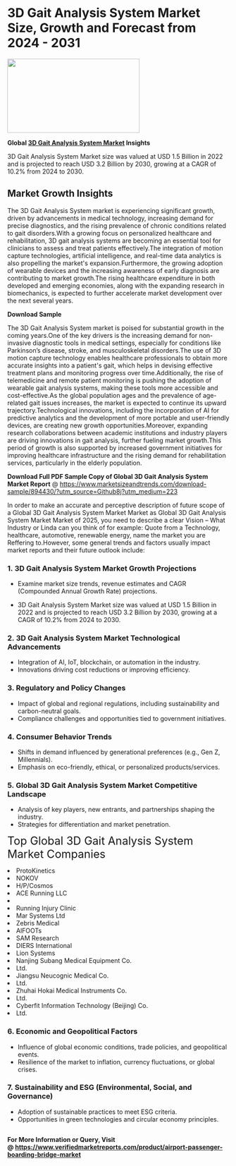 <H1>3D Gait Analysis System Market Size, Growth and Forecast from 2024 - 2031</H1><img class="aligncenter size-medium wp-image-584254" src="https://thirdeyenews.in/wp-content/uploads/2024/09/Global-Market-Research-300x168.jpeg" alt="" width="300" height="168" /><p><strong>Global&nbsp;<a href="https://www.marketsizeandtrends.com/download-sample/894430/?utm_source=Github8j?utm_medium=223">3D Gait Analysis System Market</a> Insights</strong></p><p>3D Gait Analysis System Market size was valued at USD 1.5 Billion in 2022 and is projected to reach USD 3.2 Billion by 2030, growing at a CAGR of 10.2% from 2024 to 2030.</p><p><h2>Market Growth Insights</h2> <p>The 3D Gait Analysis System market is experiencing significant growth, driven by advancements in medical technology, increasing demand for precise diagnostics, and the rising prevalence of chronic conditions related to gait disorders.With a growing focus on personalized healthcare and rehabilitation, 3D gait analysis systems are becoming an essential tool for clinicians to assess and treat patients effectively.The integration of motion capture technologies, artificial intelligence, and real-time data analytics is also propelling the market's expansion.Furthermore, the growing adoption of wearable devices and the increasing awareness of early diagnosis are contributing to market growth.The rising healthcare expenditure in both developed and emerging economies, along with the expanding research in biomechanics, is expected to further accelerate market development over the next several years.</p> <p><strong>Download Sample</strong></p> <p>The 3D Gait Analysis System market is poised for substantial growth in the coming years.One of the key drivers is the increasing demand for non-invasive diagnostic tools in medical settings, especially for conditions like Parkinson’s disease, stroke, and musculoskeletal disorders.The use of 3D motion capture technology enables healthcare professionals to obtain more accurate insights into a patient's gait, which helps in devising effective treatment plans and monitoring progress over time.Additionally, the rise of telemedicine and remote patient monitoring is pushing the adoption of wearable gait analysis systems, making these tools more accessible and cost-effective.As the global population ages and the prevalence of age-related gait issues increases, the market is expected to continue its upward trajectory.Technological innovations, including the incorporation of AI for predictive analytics and the development of more portable and user-friendly devices, are creating new growth opportunities.Moreover, expanding research collaborations between academic institutions and industry players are driving innovations in gait analysis, further fueling market growth.This period of growth is also supported by increased government initiatives for improving healthcare infrastructure and the rising demand for rehabilitation services, particularly in the elderly population.</p> <p><span class=""><strong>Download Full PDF Sample Copy of Global 3D Gait Analysis System Market Report</strong> @ <a href="https://www.marketsizeandtrends.com/download-sample/894430/?utm_source=Github8j?utm_medium=223" target="_blank">https://www.marketsizeandtrends.com/download-sample/894430/?utm_source=Github8j?utm_medium=223</a></span></p><p>In order to make an accurate and perceptive description of future scope of a Global&nbsp;3D Gait Analysis System Market Market as Global&nbsp;3D Gait Analysis System Market Market of 2025, you need to describe a clear Vision &ndash; What Industry or Linda can you think of for example: Quote from a Technology, healthcare, automotive, renewable energy, name the market you are Reffering to.However, some general trends and factors usually impact market reports and their future outlook include:</p><h3>1.&nbsp;<strong>3D Gait Analysis System Market Growth Projections</strong></h3><ul><li>Examine market size trends, revenue estimates and CAGR (Compounded Annual Growth Rate) projections.</li><li><p>3D Gait Analysis System Market size was valued at USD 1.5 Billion in 2022 and is projected to reach USD 3.2 Billion by 2030, growing at a CAGR of 10.2% from 2024 to 2030.</p></li></ul><h3>2.&nbsp;<strong>3D Gait Analysis System Market Technological Advancements</strong></h3><ul><li>Integration of AI, IoT, blockchain, or automation in the industry.</li><li>Innovations driving cost reductions or improving efficiency.</li></ul><h3>3.&nbsp;<strong>Regulatory and Policy Changes</strong></h3><ul><li>Impact of global and regional regulations, including sustainability and carbon-neutral goals.</li><li>Compliance challenges and opportunities tied to government initiatives.</li></ul><h3>4.&nbsp;<strong>Consumer Behavior Trends</strong></h3><ul><li>Shifts in demand influenced by generational preferences (e.g., Gen Z, Millennials).</li><li>Emphasis on eco-friendly, ethical, or personalized products/services.</li></ul><h3>5.&nbsp;<strong>Global 3D Gait Analysis System Market Competitive Landscape</strong></h3><ul><li>Analysis of key players, new entrants, and partnerships shaping the industry.</li><li>Strategies for differentiation and market penetration.</li></ul><p data-pm-slice="1 1 []"><span style="color: inherit; font-family: inherit; font-size: 25px;">Top Global 3D Gait Analysis System Market Companies</span></p><div class="" data-test-id=""><p><li>ProtoKinetics</li><li> NOKOV</li><li> H/P/Cosmos</li><li> ACE Running LLC</li><li></li><li> Running Injury Clinic</li><li> Mar Systems Ltd</li><li> Zebris Medical</li><li> AlFOOTs</li><li> SAM Research</li><li> DIERS International</li><li> Lion Systems</li><li> Nanjing Subang Medical Equipment Co.</li><li> Ltd.</li><li> Jiangsu Neucognic Medical Co.</li><li> Ltd.</li><li> Zhuhai Hokai Medical Instruments Co.</li><li>Ltd.</li><li> Cyberfit Information Technology (Beijing) Co.</li><li> Ltd.</li></p></div><h3>6.&nbsp;<strong>Economic and Geopolitical Factors</strong></h3><ul><li>Influence of global economic conditions, trade policies, and geopolitical events.</li><li>Resilience of the market to inflation, currency fluctuations, or global crises.</li></ul><h3>7.&nbsp;<strong>Sustainability and ESG (Environmental, Social, and Governance)</strong></h3><ul><li>Adoption of sustainable practices to meet ESG criteria.</li><li>Opportunities in green technologies and circular economy principles.</li></ul><h2><strong style="font-size: 14px;">For More Information or Query, Visit @&nbsp;</strong><a style="background-color: #ffffff; font-size: 14px;" href="https://www.marketsizeandtrends.com/report/3d-gait-analysis-system-market/" target="_blank">https://www.verifiedmarketreports.com/product/airport-passenger-boarding-bridge-market</a></h2>